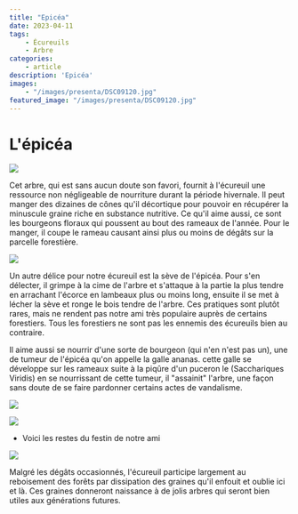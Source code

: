 ```yaml
---
title: "Epicéa"
date: 2023-04-11
tags: 
    - Écureuils
    - Arbre
categories:
    - article
description: 'Epicéa'
images:
    - "/images/presenta/DSC09120.jpg"
featured_image: "/images/presenta/DSC09120.jpg"
---
```


# L'épicéa    

![](/images/presenta/DSC08971.jpg) 

Cet arbre, qui est sans aucun doute son favori, fournit à l'écureuil une ressource non négligeable de nourriture durant la période hivernale. Il peut  manger des dizaines de cônes qu'il décortique pour pouvoir en récupérer la minuscule graine riche en substance nutritive. Ce qu'il aime aussi, ce sont les bourgeons floraux qui poussent au bout des rameaux de l'année. Pour le manger, il coupe le rameau causant ainsi plus ou moins de dégâts sur la parcelle forestière. 

![](/images/presenta/DSC08970.jpg) 

Un autre délice pour notre écureuil est la sève de l'épicéa. Pour s'en délecter, il grimpe à la cime de l'arbre et s'attaque à la partie la plus tendre en arrachant l'écorce en lambeaux plus ou moins long, ensuite il se met à lécher la sève et ronge le bois tendre de l'arbre. Ces pratiques sont plutôt rares, mais ne rendent pas notre ami très populaire auprès de certains forestiers. Tous les forestiers ne sont pas les ennemis des écureuils bien au contraire.  

Il aime aussi se nourrir d'une sorte de bourgeon (qui n'en n'est pas un), une de tumeur de l'épicéa qu'on appelle la galle ananas. cette galle se développe sur les rameaux suite à la piqûre d'un puceron le (Sacchariques Viridis) en se nourrissant de cette tumeur, il "assainit" l'arbre, une façon sans doute de se faire pardonner certains actes de vandalisme. 

![](images/galle%20ananas/DSC07589.JPG) 

![](images/galle%20ananas/DSC07592.JPG) 

- Voici les restes du festin de notre ami 

![](/images/presenta/DSC07601.jpg) 

Malgré les dégâts occasionnés, l'écureuil participe largement au reboisement des forêts par dissipation des graines qu'il enfouit et oublie ici et là. Ces graines donneront naissance à de jolis arbres qui seront bien utiles aux générations futures.